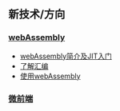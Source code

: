 ## 新技术/方向

### [webAssembly](./webAssembly/)
* [webAssembly简介及JIT入门](./webAssembly/prior-knowledge.md)
* [了解汇编](./webAssembly/assembly.md)
* [使用webAssembly](./webAssembly/introduction.md)

### [微前端](./micro-frontend/)